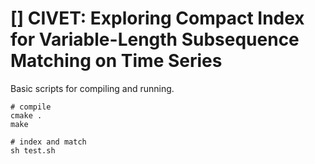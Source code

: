 # [] CIVET: Exploring Compact Index for Variable-Length Subsequence Matching on Time Series

Basic scripts for compiling and running.

```
# compile
cmake .
make

# index and match
sh test.sh
```